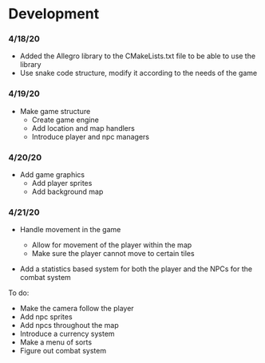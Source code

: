 # Development

### 4/18/20
* Added the Allegro library to the CMakeLists.txt file to be able to use the library
* Use snake code structure, modify it according to the needs of the game

### 4/19/20
* Make game structure
    * Create game engine
    * Add location and map handlers
    * Introduce player and npc managers

### 4/20/20
* Add game graphics
    * Add player sprites
    * Add background map

### 4/21/20
* Handle movement in the game
    * Allow for movement of the player within the map
    * Make sure the player cannot move to certain tiles

* Add a statistics based system for both the player and the NPCs for the combat system

To do:
* Make the camera follow the player
* Add npc sprites
* Add npcs throughout the map
* Introduce a currency system
* Make a menu of sorts
* Figure out combat system